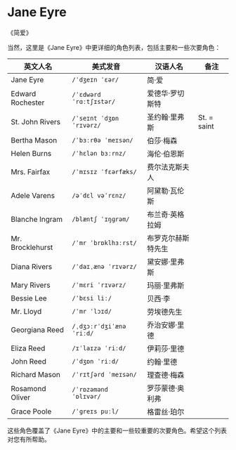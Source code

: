 # Jane Eyre 

《简爱》


当然，这里是《Jane Eyre》中更详细的角色列表，包括主要和一些次要角色：

| 英文人名           | 美式发音                        | 汉语人名             | 备注           |
|-------------------|---------------------------------|---------------------|---------------------|
| Jane Eyre         | `/ˈdʒeɪn ˈɛər/`                 | 简·爱               |                |
| Edward Rochester  | `/ˈɛdwərd ˈrɑːtʃɪstər/`         | 爱德华·罗切斯特     |      |
| St. John Rivers   | `/ˈseɪnt ˈdʒɒn ˈrɪvərz/`       | 圣约翰·里弗斯       | St. = saint |
| Bertha Mason      | `/ˈbɜːrθə ˈmeɪsən/`            | 伯莎·梅森           |            |
| Helen Burns       | `/ˈhɛlən bɜːrnz/`              | 海伦·伯恩斯         |          |
| Mrs. Fairfax      | `/ˈmɪsɪz ˈfɛərfæks/`           | 费尔法克斯夫人     |      |
| Adele Varens      | `/əˈdɛl vəˈrɛnz/`              | 阿黛勒·瓦伦斯       |        |
| Blanche Ingram    | `/blæntʃ ˈɪŋɡrəm/`             | 布兰奇·英格拉姆     |      |
| Mr. Brocklehurst  | `/ˈmr ˈbrɒklhɜːrst/`           | 布罗克尔赫斯特先生 |  |
| Diana Rivers      | `/ˈdaɪˌænə ˈrɪvərz/`           | 黛安娜·里弗斯       |        |
| Mary Rivers       | `/ˈmɛri ˈrɪvərz/`              | 玛丽·里弗斯         |          |
| Bessie Lee        | `/ˈbɛsi liː/`                  | 贝西·李             |              |
| Mr. Lloyd         | `/ˈmr ˈlɔɪd/`                  | 劳埃德先生         |          |
| Georgiana Reed    | `/ˌdʒɔːrˈdʒiˈænə ˈriːd/`       | 乔治安娜·里德       |        |
| Eliza Reed        | `/ɪˈlaɪzə ˈriːd/`              | 伊莉莎·里德         |          |
| John Reed         | `/ˈdʒɒn ˈriːd/`                | 约翰·里德           |            |
| Richard Mason     | `/ˈrɪtʃərd ˈmeɪsən/`           | 理查德·梅森         |          |
| Rosamond Oliver   | `/ˈrɒzəmənd ˈɒlɪvər/`          | 罗莎蒙德·奥利弗     |      |
| Grace Poole       | `/ˈɡreɪs puːl/`                | 格雷丝·珀尔         |          |

这些角色覆盖了《Jane Eyre》中的主要和一些较重要的次要角色。希望这个列表对您有所帮助。